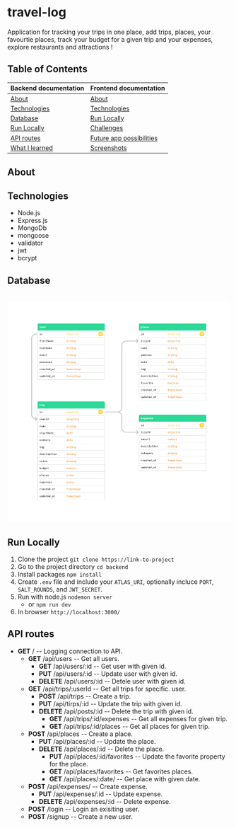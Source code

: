 # travel-log

Application for tracking your trips in one place, add trips, places, your favourtie places, track your budget for a given trip and your expenses, explore restaurants and attractions !

## Table of Contents

  | Backend documentation |   Frontend documentation |
  |:-----| :-----|
  |  [About](#about) |    [About](#about) |
  |  [Technologies](#technologies) |    [Technologies](#technologies) |
  |  [Database](#database) |  [Run Locally](#run-locally) |
  | [Run Locally](#run-locally) |   [Challenges](#challenges) |
  | [API routes](#api-routes) |    [Future app possibilities](#possibilities) |
  | [What I learned](#what-i-learned) |    [Screenshots](#screenshots) |

## About

## Technologies

- Node.js
- Express.js
- MongoDb
- mongoose
- validator
- jwt
- bcrypt

## Database

   <br>
      <img src="/backend/public/images/database.png" width="700" height="500">

## Run Locally

1. Clone the project `git clone https://link-to-project`
2. Go to the project directory `cd backend`
3. Install packages `npm install`
4. Create `.env` file and include your `ATLAS_URI`, optionally incluce `PORT`, `SALT_ROUNDS`, and `JWT_SECRET`.
5. Run with node.js `nodemon server`
   - or `npm run dev`
6. In browser `http://localhost:3000/`

## API routes

- **GET** / -- Logging connection to API.
  - **GET** /api/users -- Get all users.
    - **GET** /api/users/:id -- Get user with given id.
    - **PUT** /api/users/:id -- Update user with given id.
    - **DELETE** /api/users/:id -- Detele user with given id.
  - **GET** /api/trips/:userId -- Get all trips for specific. user.
    - **POST** /api/trips -- Create a trip.
    - **PUT** /api/tirps/:id -- Update the trip with given id.
    - **DELETE** /api/posts/:id -- Delete the trip with given id.
      - **GET** /api/trips/:id/expenses -- Get all expenses for given trip.
      - **GET** /api/trips/:id/places -- Get all places for given trip.
  - **POST** /api/places -- Create a place.
    - **PUT** /api/places/:id -- Update the place.
    - **DELETE** /api/places/:id -- Delete the place.
      - **PUT** /api/places/:id/favorites -- Update the favorite property for the place.
      - **GET** /api/places/favorites -- Get favorites places.
      - **GET** /api/places/:date/ -- Get place with given date.
  - **POST** /api/expenses/ -- Create expense.
    - **PUT** /api/expenses/:id -- Update expense.
    - **DELETE** /api/expenses/:id -- Delete expense.
  - **POST** /login -- Login an exisiting user.
  - **POST** /signup -- Create a new user.
